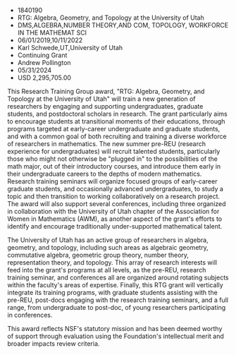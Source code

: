 
* 1840190
* RTG: Algebra, Geometry, and Topology at the University of Utah
* DMS,ALGEBRA,NUMBER THEORY,AND COM, TOPOLOGY, WORKFORCE IN THE MATHEMAT SCI
* 06/01/2019,10/11/2022
* Karl Schwede,UT,University of Utah
* Continuing Grant
* Andrew Pollington
* 05/31/2024
* USD 2,295,705.00

This Research Training Group award, "RTG: Algebra, Geometry, and Topology at the
University of Utah" will train a new generation of researchers by engaging and
supporting undergraduates, graduate students, and postdoctoral scholars in
research. The grant particularly aims to encourage students at transitional
moments of their educations, through programs targeted at early-career
undergraduate and graduate students, and with a common goal of both recruiting
and training a diverse workforce of researchers in mathematics. The new summer
pre-REU (research experience for undergraduates) will recruit talented students,
particularly those who might not otherwise be "plugged in" to the possibilities
of the math major, out of their introductory courses, and introduce them early
in their undergraduate careers to the depths of modern mathematics. Research
training seminars will organize focused groups of early-career graduate
students, and occasionally advanced undergraduates, to study a topic and then
transition to working collaboratively on a research project. The award will also
support several conferences, including three organized in collaboration with the
University of Utah chapter of the Association for Women in Mathematics (AWM), as
another aspect of the grant's efforts to identify and encourage traditionally
under-supported mathematical talent.

The University of Utah has an active group of researchers in algebra, geometry,
and topology, including such areas as algebraic geometry, commutative algebra,
geometric group theory, number theory, representation theory, and topology. This
array of research interests will feed into the grant's programs at all levels,
as the pre-REU, research training seminar, and conferences all are organized
around rotating subjects within the faculty's areas of expertise. Finally, this
RTG grant will vertically integrate its training programs, with graduate
students assisting with the pre-REU, post-docs engaging with the research
training seminars, and a full range, from undergraduate to post-doc, of young
researchers participating in conferences.

This award reflects NSF's statutory mission and has been deemed worthy of
support through evaluation using the Foundation's intellectual merit and broader
impacts review criteria.
